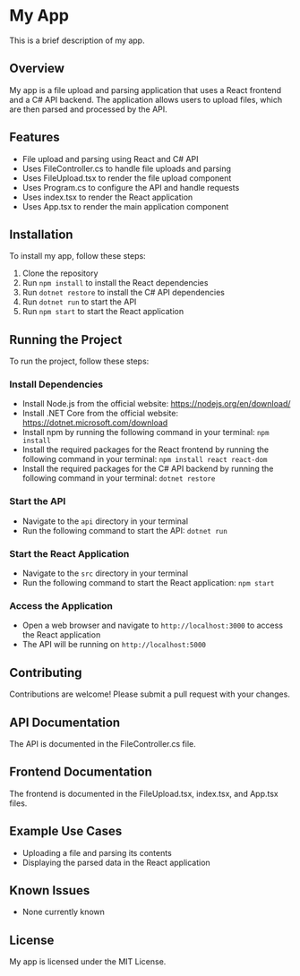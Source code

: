# My App

This is a brief description of my app.

## Overview

My app is a file upload and parsing application that uses a React frontend and a C# API backend. The application allows users to upload files, which are then parsed and processed by the API.

## Features

* File upload and parsing using React and C# API
* Uses FileController.cs to handle file uploads and parsing
* Uses FileUpload.tsx to render the file upload component
* Uses Program.cs to configure the API and handle requests
* Uses index.tsx to render the React application
* Uses App.tsx to render the main application component

## Installation

To install my app, follow these steps:

1. Clone the repository
2. Run `npm install` to install the React dependencies
3. Run `dotnet restore` to install the C# API dependencies
4. Run `dotnet run` to start the API
5. Run `npm start` to start the React application

## Running the Project

To run the project, follow these steps:

### Install Dependencies

* Install Node.js from the official website: <https://nodejs.org/en/download/>
* Install .NET Core from the official website: <https://dotnet.microsoft.com/download>
* Install npm by running the following command in your terminal: `npm install`
* Install the required packages for the React frontend by running the following command in your terminal: `npm install react react-dom`
* Install the required packages for the C# API backend by running the following command in your terminal: `dotnet restore`

### Start the API

* Navigate to the `api` directory in your terminal
* Run the following command to start the API: `dotnet run`

### Start the React Application

* Navigate to the `src` directory in your terminal
* Run the following command to start the React application: `npm start`

### Access the Application

* Open a web browser and navigate to `http://localhost:3000` to access the React application
* The API will be running on `http://localhost:5000`

## Contributing

Contributions are welcome! Please submit a pull request with your changes.

## API Documentation

The API is documented in the FileController.cs file.

## Frontend Documentation

The frontend is documented in the FileUpload.tsx, index.tsx, and App.tsx files.

## Example Use Cases

* Uploading a file and parsing its contents
* Displaying the parsed data in the React application

## Known Issues

* None currently known

## License

My app is licensed under the MIT License.
